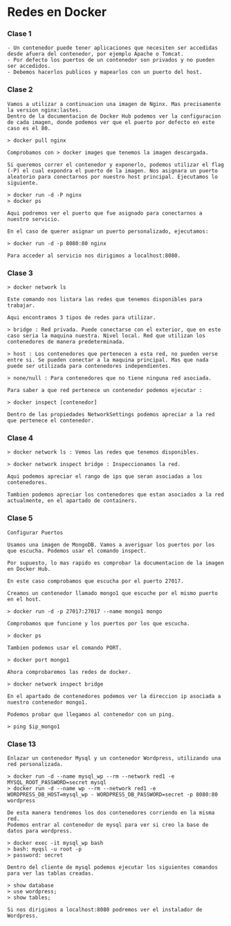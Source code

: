 # Redes en Docker

### Clase 1
	
	- Un contenedor puede tener aplicaciones que necesiten ser accedidas desde afuera del contenedor, por ejemplo Apache o Tomcat.
	- Por defecto los puertos de un contenedor son privados y no pueden ser accedidos.
	- Debemos hacerlos publicos y mapearlos con un puerto del host.

### Clase 2

	Vamos a utilizar a continuacion una imagen de Nginx. Mas precisamente la version nginx:lastes.
	Dentro de la documentacion de Docker Hub podemos ver la configuracion de cada imagen, donde podemos ver que el puerto por defecto en este caso es el 80.
	
	> docker pull nginx

	Comprobamos con > docker images que tenemos la imagen descargada.
	
	Si queremos correr el contenedor y exponerlo, podemos utilizar el flag (-P) el cual expondra el puerto de la imagen. Nos asignara un puerto aleatorio para conectarnos por nuestro host principal. Ejecutamos lo siguiente.

	> docker run -d -P nginx
	> docker ps

	Aqui podremos ver el puerto que fue asignado para conectarnos a nuestro servicio.

	En el caso de querer asignar un puerto personalizado, ejecutamos: 

	> docker run -d -p 8080:80 nginx

	Para acceder al servicio nos dirigimos a localhost:8080.


### Clase 3

	> docker network ls

	Este comando nos listara las redes que tenemos disponibles para trabajar.
	
	Aqui encontramos 3 tipos de redes para utilizar.

	> bridge : Red privada. Puede conectarse con el exterior, que en este caso seria la maquina nuestra. Nivel local. Red que utilizan los contenedores de manera predeterminada.

	> host : Los contenedores que pertenecen a esta red, no pueden verse entre si. Se pueden conectar a la maquina principal. Mas que nada puede ser utilizada para contenedores independientes.

	> none/null : Para contenedores que no tiene ninguna red asociada.

	Para saber a que red pertenece un contenedor podemos ejecutar :

	> docker inspect [contenedor] 

	Dentro de las propiedades NetworkSettings podemos apreciar a la red que pertenece el contenedor.


### Clase 4

	> docker network ls : Vemos las redes que tenemos disponibles.

	> docker network inspect bridge : Inspeccionamos la red.

	Aqui podemos apreciar el rango de ips que seran asociadas a los contenedores.

	Tambien podemos apreciar los contenedores que estan asociados a la red actualmente, en el apartado de containers.
	
	
### Clase 5

	Configurar Puertos

	Usamos una imagen de MongoDB. Vamos a averiguar los puertos por los que escucha. Podemos usar el comando inspect.

	Por supuesto, lo mas rapido es comprobar la documentacion de la imagen en Docker Hub.

	En este caso comprobamos que escucha por el puerto 27017.

	Creamos un contenedor llamado mongo1 que escuche por el mismo puerto en el host.

	> docker run -d -p 27017:27017 --name mongo1 mongo

	Comprobamos que funcione y los puertos por los que escucha.

	> docker ps

	Tambien podemos usar el comando PORT.

	> docker port mongo1
	
	Ahora comprobaremos las redes de docker.

	> docker network inspect bridge 
	
	En el apartado de contenedores podemos ver la direccion ip asociada a nuestro contenedor mongo1.
	
	Podemos probar que llegamos al contenedor con un ping.

	> ping $ip_mongo1



### Clase 13

	Enlazar un contenedor Mysql y un contenedor Wordpress, utilizando una red personalizada.

	> docker run -d --name mysql_wp --rm --network red1 -e MYSQL_ROOT_PASSWORD=secret mysql 
	> docker run -d --name wp --rm --network red1 -e WORDPRESS_DB_HOST=mysql_wp - WORDPRESS_DB_PASSWORD=secret -p 8080:80 wordpress   

	De esta manera tendremos los dos contenedores corriendo en la misma red.
	Podemos entrar al contenedor de mysql para ver si creo la base de datos para wordpress.

	> docker exec -it mysql_wp bash
	> bash: myqsl -u root -p
	> password: secret

	Dentro del cliente de mysql podemos ejecutar los siguientes comandos para ver las tablas creadas.

	> show database
	> use wordpress;
	> show tables;

	Si nos dirigimos a localhost:8080 podremos ver el instalador de Wordpress.
